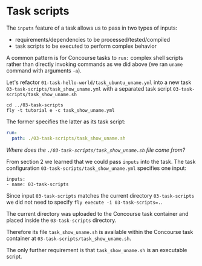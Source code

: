# Task scripts

The `inputs` feature of a task allows us to pass in two types of inputs:

* requirements/dependencies to be processed/tested/compiled
* task scripts to be executed to perform complex behavior

A common pattern is for Concourse tasks to `run:` complex shell scripts rather than directly invoking commands as we did above (we ran `uname` command with arguments `-a`).

Let's refactor `01-task-hello-world/task_ubuntu_uname.yml` into a new task `03-task-scripts/task_show_uname.yml` with a separated task script `03-task-scripts/task_show_uname.sh`

```
cd ../03-task-scripts
fly -t tutorial e -c task_show_uname.yml
```

The former specifies the latter as its task script:

```yaml
run:
  path: ./03-task-scripts/task_show_uname.sh
```

_Where does the `./03-task-scripts/task_show_uname.sh` file come from?_

From section 2 we learned that we could pass `inputs` into the task. The task configuration `03-task-scripts/task_show_uname.yml` specifies one input:

```
inputs:
- name: 03-task-scripts
```

Since input `03-task-scripts` matches the current directory `03-task-scripts` we did not need to specify `fly execute -i 03-task-scripts=.`.

The current directory was uploaded to the Concourse task container and placed inside the `03-task-scripts` directory.

Therefore its file `task_show_uname.sh` is available within the Concourse task container at `03-task-scripts/task_show_uname.sh`.

The only further requirement is that `task_show_uname.sh` is an executable script.

